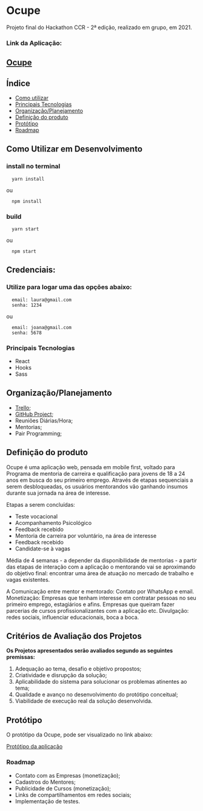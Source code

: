 # Ocupe
Projeto final do Hackathon CCR - 2ª edição, realizado em grupo, em 2021.

### Link da Aplicação:

## [Ocupe](https://ocupe-frontend.herokuapp.com/)

## Índice

* [Como utilizar](#como-utilizar-em-desenvolvimento)
* [Principais Tecnologias](#principais-tecnologias)
* [Organização/Planejamento](#organização/planejamento)
* [Definição do produto](#definição-do-produto)
* [Protótipo](#protótipo)
* [Roadmap](#roadmap)


## Como Utilizar em Desenvolvimento

  ### install no terminal

  ```` 
    yarn install
  ````
  ou
  ````
    npm install
  ````
  ### build
  ```` 
    yarn start
  ````
  ou
  ````
    npm start
  ````

## Credenciais:

  ### Utilize para logar uma das opções abaixo:

  ```` 
    email: laura@gmail.com
    senha: 1234
  ````
  ou
  ````
    email: joana@gmail.com
    senha: 5678
  ````

### Principais Tecnologias

* React
* Hooks
* Sass

## Organização/Planejamento

 * [Trello](https://trello.com/b/xszfx32j/hackaton-ccr);
 * [GitHub Project](https://github.com/juzapata/OcupeFront/projects);
 * Reuniões Diárias/Hora;
 * Mentorias;
 * Pair Programming;

## Definição do produto

Ocupe é uma aplicação web, pensada em mobile first, voltado para Programa de mentoria de carreira e qualificação para jovens de 18 a 24 anos em busca do seu primeiro emprego. Através de etapas sequenciais a serem desbloqueadas, os usuários mentorandos vão ganhando insumos durante sua jornada na área de interesse.

Etapas a serem concluídas:
- Teste vocacional
- Acompanhamento Psicológico
- Feedback recebido
- Mentoria de carreira por voluntário, na área de interesse
- Feedback recebido
- Candidate-se à vagas

Média de 4 semanas - a depender da disponibilidade de mentorias - a partir das etapas de interação com a aplicação o mentorando vai se aproximando do objetivo final: encontrar uma área de atuação no mercado de trabalho e vagas existentes.

A Comunicação entre mentor e mentorado: Contato por WhatsApp e email.
Monetização: Empresas que tenham interesse em contratar pessoas no seu primeiro emprego, estagiários e afins. Empresas que queiram fazer parcerias de cursos profissionalizantes com a aplicação etc.
Divulgação: redes sociais, influenciar educacionais, boca a boca.

## Critérios de Avaliação dos Projetos
**Os Projetos apresentados serão avaliados segundo as seguintes premissas:**
1. Adequação ao tema, desafio e objetivo propostos;
2. Criatividade e disrupção da solução;
3. Aplicabilidade do sistema para solucionar os problemas atinentes ao tema;
4. Qualidade e avanço no desenvolvimento do protótipo conceitual;
5. Viabilidade de execução real da solução desenvolvida.

## Protótipo

O protótipo da Ocupe, pode ser visualizado no link abaixo:

[Protótipo da aplicação](https://www.figma.com/proto/GqbMd9cYZbnYltOH5hgeYI/ocupe-mobile?node-id=2%3A3&scaling=scale-down)

### Roadmap
  * Contato com as Empresas (monetização);
  * Cadastros do Mentores;
  * Publicidade de Cursos (monetização);
  * Links de compartilhamentos em redes sociais;
  * Implementação de testes.